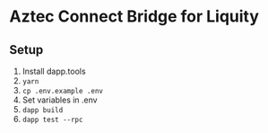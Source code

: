 # Aztec Connect Bridge for Liquity

## Setup

1. Install dapp.tools
2. `yarn`
3. `cp .env.example .env`
4. Set variables in .env
5. `dapp build`
6. `dapp test --rpc`